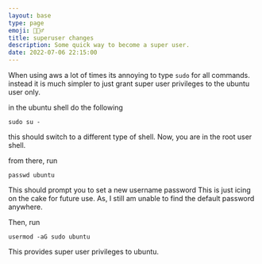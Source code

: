 ```yaml
---
layout: base
type: page
emoji: 🦸🏻‍♂️ 
title: superuser changes
description: Some quick way to become a super user. 
date: 2022-07-06 22:15:00
---
```


When using aws a lot of times its annoying to type `sudo` for all commands. instead it is much simpler to just grant super user privileges to the ubuntu user only.

in the ubuntu shell do the following
```shell
sudo su -
```

this should switch to a different type of shell. Now, you are in the root user shell.

from there, run 

```shell
passwd ubuntu
```

This should prompt you to set a new username password
This is just icing on the cake for future use. As, I still am unable to find the default password anywhere.

Then, run

```shell
usermod -aG sudo ubuntu
```
This provides super user privileges to ubuntu.